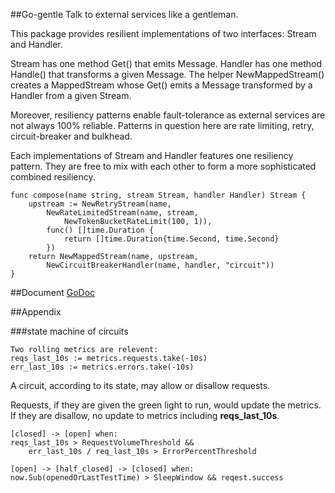 
##Go-gentle
Talk to external services like a gentleman.

This package provides resilient implementations of two interfaces: Stream and
Handler.

Stream has one method Get() that emits Message. Handler has one method Handle()
that transforms a given Message. The helper NewMappedStream() creates a
MappedStream whose Get() emits a Message transformed by a Handler from a given
Stream.

Moreover, resiliency patterns enable fault-tolerance as external services are
not always 100% reliable. Patterns in question here are rate limiting, retry,
circuit-breaker and bulkhead.

Each implementations of Stream and Handler features one resiliency pattern.
They are free to mix with each other to form a more sophisticated combined
resiliency.

```
func compose(name string, stream Stream, handler Handler) Stream {
	upstream := NewRetryStream(name,
		NewRateLimitedStream(name, stream,
			NewTokenBucketRateLimit(100, 1)),
		func() []time.Duration {
			return []time.Duration{time.Second, time.Second}
		})
	return NewMappedStream(name, upstream,
		NewCircuitBreakerHandler(name, handler, "circuit"))
}

```

##Document
[GoDoc](https://godoc.org/github.com/cfchou/go-gentle/service)

##Appendix

###state machine of circuits

```
Two rolling metrics are relevent:
reqs_last_10s := metrics.requests.take(-10s)
err_last_10s := metrics.errors.take(-10s) 
```

A circuit, according to its state, may allow or disallow requests.

Requests, if they are given the green light to run, would update the metrics.
If they are disallow, no update to metrics including __reqs_last_10s__.


```
[closed] -> [open] when:
reqs_last_10s > RequestVolumeThreshold &&
    err_last_10s / req_last_10s > ErrorPercentThreshold
```

```
[open] -> [half_closed] -> [closed] when:
now.Sub(openedOrLastTestTime) > SleepWindow && reqest.success
    
```
